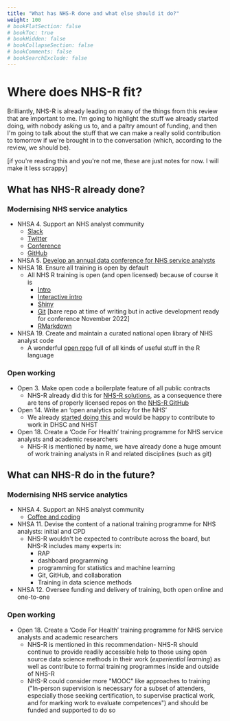```yaml
---
title: "What has NHS-R done and what else should it do?"
weight: 100
# bookFlatSection: false
# bookToc: true
# bookHidden: false
# bookCollapseSection: false
# bookComments: false
# bookSearchExclude: false
---
```


# Where does NHS-R fit?

Brilliantly, NHS-R is already leading on many of the things from this review that are important to me. I'm going to highlight the stuff we already started doing, with nobody asking us to, and a paltry amount of funding, and then I'm going to talk about the stuff that we can make a really solid contribution to tomorrow if we're brought in to the conversation (which, according to the review, we should be).

[if you're reading this and you're not me, these are just notes for now. I will make it less scrappy]

## What has NHS-R already done?

### Modernising NHS service analytics

* NHSA 4. Support an NHS analyst community
    * [Slack](http://nhsrcommunity.slack.com/)
    * [Twitter](https://twitter.com/NHSrCommunity)
    * [Conference](https://nhsrcommunity.com/nhs-r-community-conference-2021)
    * [GitHub](https://github.com/nhs-r-community)
* NHSA 5. [Develop an annual data conference for NHS service analysts](https://nhsrcommunity.com/nhs-r-community-conference-2021/)
* NHSA 18. Ensure all training is open by default
    * All NHS R training is open (and open licensed) because of course it is
        * [Intro](https://github.com/nhs-r-community/intro_r)
        * [Interactive intro](https://github.com/nhs-r-community/NHSRtraining)
        * [Shiny](https://github.com/nhs-r-community/shiny-training)
        * [Git](https://github.com/nhs-r-community/git_training) [bare repo at time of writing but in active development ready for conference November 2022]
        * [RMarkdown](https://github.com/nhs-r-community/intro_rmd)
* NHSA 19. Create and maintain a curated national open library of NHS analyst code
    * A wonderful [open repo](https://github.com/nhs-r-community/demos-and-how-tos) full of all kinds of useful stuff in the R language

### Open working

* Open 3. Make open code a boilerplate feature of all public contracts
    * NHS-R already did this for [NHS-R solutions](https://nhsrcommunity.com/nhs-r-solutions/), as a consequence there are tens of properly licensed repos on the [NHS-R GitHub](https://github.com/nhs-r-community)
* Open 14. Write an ‘open analytics policy for the NHS’
    * We already [started doing this](https://github.com/nhs-r-community/statements-on-tools) and would be happy to contribute to work in DHSC and NHST
* Open 18. Create a ‘Code For Health’ training programme for NHS service analysts and academic researchers
    * NHS-R is mentioned by name, we have already done a huge amount of work training analysts in R and related disciplines (such as git)

## What can NHS-R do in the future?

### Modernising NHS service analytics

* NHSA 4. Support an NHS analyst community
    * [Coffee and coding](https://gss.civilservice.gov.uk/reproducible-analytical-pipelines/coffee-and-coding/)
* NHSA 11. Devise the content of a national training programme for NHS analysts: initial and CPD
    * NHS-R wouldn't be expected to contribute across the board, but NHS-R includes many experts in:
        * RAP
        * dashboard programming
        * programming for statistics and machine learning
        * Git, GitHub, and collaboration
        * Training in data science methods
* NHSA 12. Oversee funding and delivery of training, both open online and one-to-one

### Open working

* Open 18. Create a ‘Code For Health’ training programme for NHS service analysts and academic researchers
    * NHS-R is mentioned in this recommendation- NHS-R should continue to provide readily accessible help to those using open source data science methods in their work (*experiential learning*) as well as contribute to formal training programmes inside and outside of NHS-R
    * NHS-R could consider more "MOOC" like approaches to training ("In-person supervision is necessary for a subset of attenders, especially those seeking certification, to supervise practical work, and for marking work to evaluate competences") and should be funded and supported to do so
